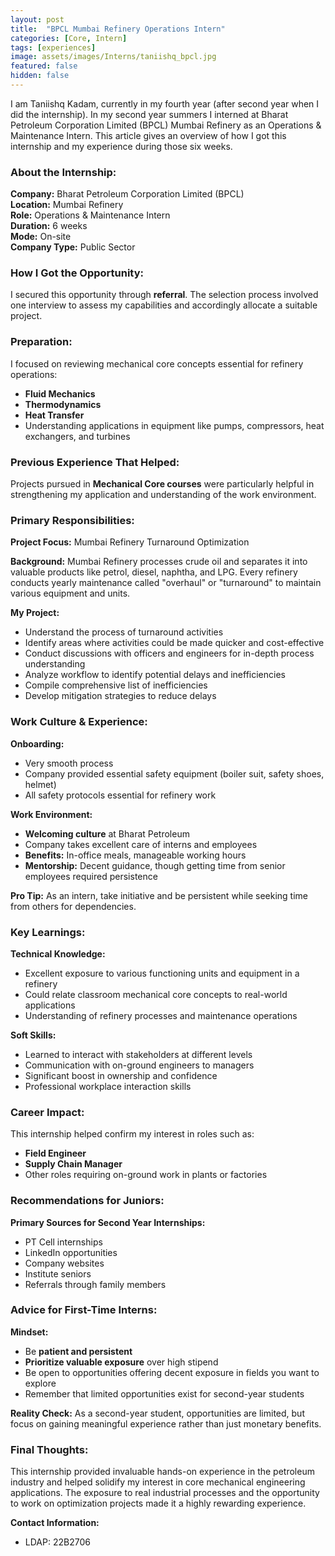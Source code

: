 ```yaml
---
layout: post
title:  "BPCL Mumbai Refinery Operations Intern"
categories: [Core, Intern]
tags: [experiences]
image: assets/images/Interns/taniishq_bpcl.jpg
featured: false
hidden: false
---
```


I am Taniishq Kadam, currently in my fourth year (after second year when I did the internship). In my second year summers I interned at Bharat Petroleum Corporation Limited (BPCL) Mumbai Refinery as an Operations & Maintenance Intern. This article gives an overview of how I got this internship and my experience during those six weeks.

### About the Internship:
**Company:** Bharat Petroleum Corporation Limited (BPCL)  
**Location:** Mumbai Refinery  
**Role:** Operations & Maintenance Intern  
**Duration:** 6 weeks  
**Mode:** On-site  
**Company Type:** Public Sector  

### How I Got the Opportunity:
I secured this opportunity through **referral**. The selection process involved one interview to assess my capabilities and accordingly allocate a suitable project.

### Preparation:
I focused on reviewing mechanical core concepts essential for refinery operations:
- **Fluid Mechanics**
- **Thermodynamics** 
- **Heat Transfer**
- Understanding applications in equipment like pumps, compressors, heat exchangers, and turbines

### Previous Experience That Helped:
Projects pursued in **Mechanical Core courses** were particularly helpful in strengthening my application and understanding of the work environment.

### Primary Responsibilities:
**Project Focus:** Mumbai Refinery Turnaround Optimization

**Background:** Mumbai Refinery processes crude oil and separates it into valuable products like petrol, diesel, naphtha, and LPG. Every refinery conducts yearly maintenance called "overhaul" or "turnaround" to maintain various equipment and units.

**My Project:**
- Understand the process of turnaround activities
- Identify areas where activities could be made quicker and cost-effective
- Conduct discussions with officers and engineers for in-depth process understanding
- Analyze workflow to identify potential delays and inefficiencies
- Compile comprehensive list of inefficiencies
- Develop mitigation strategies to reduce delays

### Work Culture & Experience:
**Onboarding:**
- Very smooth process
- Company provided essential safety equipment (boiler suit, safety shoes, helmet)
- All safety protocols essential for refinery work

**Work Environment:**
- **Welcoming culture** at Bharat Petroleum
- Company takes excellent care of interns and employees
- **Benefits:** In-office meals, manageable working hours
- **Mentorship:** Decent guidance, though getting time from senior employees required persistence

**Pro Tip:** As an intern, take initiative and be persistent while seeking time from others for dependencies.

### Key Learnings:
**Technical Knowledge:**
- Excellent exposure to various functioning units and equipment in a refinery
- Could relate classroom mechanical core concepts to real-world applications
- Understanding of refinery processes and maintenance operations

**Soft Skills:**
- Learned to interact with stakeholders at different levels
- Communication with on-ground engineers to managers
- Significant boost in ownership and confidence
- Professional workplace interaction skills

### Career Impact:
This internship helped confirm my interest in roles such as:
- **Field Engineer**
- **Supply Chain Manager**
- Other roles requiring on-ground work in plants or factories

### Recommendations for Juniors:
**Primary Sources for Second Year Internships:**
- PT Cell internships
- LinkedIn opportunities
- Company websites
- Institute seniors
- Referrals through family members

### Advice for First-Time Interns:
**Mindset:**
- Be **patient and persistent**
- **Prioritize valuable exposure** over high stipend
- Be open to opportunities offering decent exposure in fields you want to explore
- Remember that limited opportunities exist for second-year students

**Reality Check:**
As a second-year student, opportunities are limited, but focus on gaining meaningful experience rather than just monetary benefits.

### Final Thoughts:
This internship provided invaluable hands-on experience in the petroleum industry and helped solidify my interest in core mechanical engineering applications. The exposure to real industrial processes and the opportunity to work on optimization projects made it a highly rewarding experience.

**Contact Information:**
- LDAP: 22B2706
